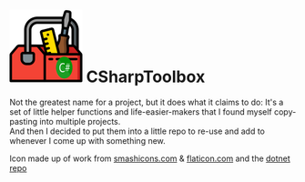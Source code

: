 ﻿# ![Logo](CSharpToolbox/Doc/icons/toolbox-logo-128.png) CSharpToolbox

Not the greatest name for a project, but it does what it claims to do:
It's a set of little helper functions and life-easier-makers that I found myself copy-pasting into multiple projects.
<br>
And then I decided to put them into a little repo to re-use and add to whenever I come up with something new.

Icon made up of work from [smashicons.com](https://smashicons.com/) & [flaticon.com](https://www.flaticon.com/) and the [dotnet repo](https://github.com/dotnet/docs/blob/cb475ed45f881e9462e34764480d3b0ebce85e91/docs/images/hub/csharp.svg)